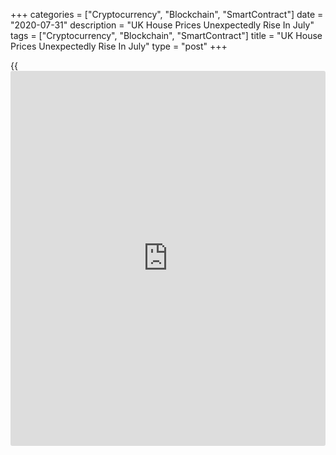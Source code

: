 +++
categories = ["Cryptocurrency", "Blockchain", "SmartContract"]
date = "2020-07-31"
description = "UK House Prices Unexpectedly Rise In July"
tags = ["Cryptocurrency", "Blockchain", "SmartContract"]
title = "UK House Prices Unexpectedly Rise In July"
type = "post"
+++

{{<iframe id="large-banner" src="https://www.bounty.group/#slide=9.0" width="100%" height="600" scrolling="no" style="border: 0px solid rgb(216, 221, 230); border-radius: 3px;">}}

UK house prices unexpectedly rose in July as activity picked up after
the lockdown restrictions to battle the [coronavirus][1] pandemic were
eased, survey data from the Nationwide Building Society showed on
Friday.

The house price index rose 1.5 percent year-on-year after a 0.1 percent
fall in June. Economists had forecast a 0.3 percent drop.

House prices rose 1.7 percent from June, when they fell 1.4 percent.
Economists had expected a 0.1 percent decline. The monthly increase was
the first since April.

The average price of a UK house rose to GBP 216,403 from GBP 220,936 in
the previous month.

The stamp duty holiday is likely to provide further support in the near
term by bringing some activity forward, Nationwide said.

"The bounce back in prices reflects the unexpectedly rapid recovery in
housing market activity since the easing of lockdown restrictions,"
Nationwide Chief Economist Robert Gardner said.

"...Pent up demand is coming through, where decisions taken to move
before lockdown are progressing."

Gardner also said behavioral shifts may be influencing housing activity
as research by Nationwide conducted in May showed that around 15 percent
of people surveyed were considering moving as a result of life in
lockdown.

Meanwhile, social distancing does not appear to be having as much of a
chilling effect at least at this stage, he added.

"However, there is a risk this proves to be something of a false dawn,"
Gardner said.

Labor market conditions are widely expected to weaken significantly in
the quarters ahead due to the aftereffects of the pandemic and as
government support schemes wind down. The economist fears this could
dampen housing activity again in the coming quarters.

For comments and feedback [contact](https://www.playgroundfx.com/contact/): editorial@rtt[news](https://www.letsplayfx.com/blog/forex-news-website/).com

[Economic News][2]

 **What parts of the world are seeing the best (and worst) economic
performances lately? Click[here][3] to check out our [Econ Scorecard][3]
and find out! See up-to-the-moment [ranking](https://www.playgroundfx.com/blog/crypto-exchange-ranking/)s for the best and worst
performers in [GDP][4], [unemployment rate][5], [inflation][6] and much
more.**

   1. www.rtt[news](https://www.letsplayfx.com/blog/forex-news-website/).com/list/coronavirus.aspx
   2. www.rtt[news](https://www.letsplayfx.com/blog/forex-news-website/).com/Content/EconomicNews.aspx
   3. www.rtt[news](https://www.letsplayfx.com/blog/forex-news-website/).com/economic-scorecard/world-rank/retail-sales/highest-performance.aspx
   4. www.rtt[news](https://www.letsplayfx.com/blog/forex-news-website/).com/economic-scorecard/world-rank/GDP/highest-performance.aspx
   5. www.rtt[news](https://www.letsplayfx.com/blog/forex-news-website/).com/economic-scorecard/world-rank/unemployment-rate/lowest-performance.aspx
   6. www.rtt[news](https://www.letsplayfx.com/blog/forex-news-website/).com/economic-scorecard/world-rank/CPI/highest-performance.aspx